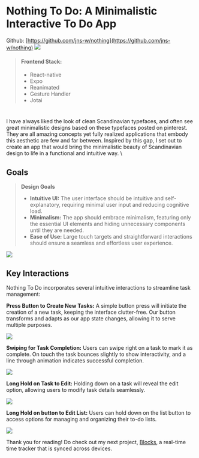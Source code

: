 # Nothing To Do: A Minimalistic Interactive To Do App
Github: [https://github.com/jns-w/nothing](https://github.com/jns-w/nothing)
![](https://res.cloudinary.com/ds1s8ilcc/image/upload/v1709716905/Devsite/nothing-to-do/Nothing_To_Do-main_dk4esu.png)
> #### Frontend Stack:
> - React-native
> - Expo
> - Reanimated
> - Gesture Handler
> - Jotai
#
I have always liked the look of clean Scandinavian typefaces, and often see great minimalistic designs based on these typefaces posted on pinterest. They are all amazing concepts yet fully realized applications that embody this aesthetic are few and far between. Inspired by this gap, I set out to create an app that would bring the minimalistic beauty of Scandinavian design to life in a functional and intuitive way.
\
## Goals
> **Design Goals**
> - **Intuitive UI:** The user interface should be intuitive and self-explanatory, requiring minimal user input and reducing cognitive load.
> - **Minimalism:** The app should embrace minimalism, featuring only the essential UI elements and hiding unnecessary components until they are needed.
> - **Ease of Use:** Large touch targets and straightforward interactions should ensure a seamless and effortless user experience.

![](https://res.cloudinary.com/ds1s8ilcc/image/upload/v1709876635/Devsite/nothing-to-do/nothing-ui01-_wb978g.gif)

## Key Interactions
Nothing To Do incorporates several intuitive interactions to streamline task management:

**Press Button to Create New Tasks:** A simple button press will initiate the creation of a new task, keeping the interface clutter-free. Our button transforms and adapts as our app state changes, allowing it to serve multiple purposes.

![](https://res.cloudinary.com/ds1s8ilcc/image/upload/v1709990927/Devsite/nothing-to-do/nothing-ui05_nvfhsw.gif)

**Swiping for Task Completion:** Users can swipe right on a task to mark it as complete. On touch the task bounces slightly to show interactivity, and a line through animation indicates successful completion.

![](https://res.cloudinary.com/ds1s8ilcc/image/upload/v1709990453/Devsite/nothing-to-do/nothing-ui02_qz3jhz.gif)

**Long Hold on Task to Edit:** Holding down on a task will reveal the edit option, allowing users to modify task details seamlessly.

![](https://res.cloudinary.com/ds1s8ilcc/image/upload/v1709991146/Devsite/nothing-to-do/nothing-ui03_pnle8t.gif)


**Long Hold on button to Edit List:** Users can hold down on the list button to access options for managing and organizing their to-do lists.

![](https://res.cloudinary.com/ds1s8ilcc/image/upload/v1709990458/Devsite/nothing-to-do/nothing-ui04_rkauhi.gif)

Thank you for reading! Do check out my next project, [Blocks](https://github.com/jns-w/blocks), a real-time time tracker that is synced across devices.

